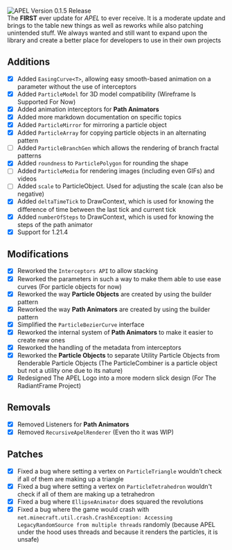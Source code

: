 <img src="./media/APEL_Changelog_Banner.png" alt="APEL Version 0.1.5 Release"/><br>
The **FIRST** ever update for _APEL_ to ever receive. It is a moderate update and brings to the table new things 
as well as reworks while also patching unintended stuff. We always wanted and still want to expand upon the library and 
create a better place for developers to use in their own projects

## Additions
- [x] Added ``EasingCurve<T>``, allowing easy smooth-based animation on a parameter without the use of interceptors
- [x] Added ``ParticleModel`` for 3D model compatibility (Wireframe Is Supported For Now)
- [x] Added animation interceptors for **Path Animators**
- [x] Added more markdown documentation on specific topics
- [x] Added ``ParticleMirror`` for mirroring a particle object
- [x] Added ``ParticleArray`` for copying particle objects in an alternating pattern
- [ ] Added ``ParticleBranchGen`` which allows the rendering of branch fractal patterns
- [x] Added ``roundness`` to ``ParticlePolygon`` for rounding the shape
- [ ] Added ``ParticleMedia`` for rendering images (including even GIFs) and videos
- [ ] Added ``scale`` to ParticleObject. Used for adjusting the scale (can also be negative)
- [x] Added ``deltaTimeTick`` to DrawContext, which is used for knowing the difference of time between the last tick and current tick
- [x] Added ``numberOfSteps`` to DrawContext, which is used for knowing the steps of the path animator
- [x] Support for 1.21.4

## Modifications
- [x] Reworked the ``Interceptors API`` to allow stacking 
- [x] Reworked the parameters in such a way to make them able to use ease curves (For particle objects for now)
- [x] Reworked the way **Particle Objects** are created by using the builder pattern
- [x] Reworked the way **Path Animators** are created by using the builder pattern
- [x] Simplified the ``ParticleBezierCurve`` interface
- [x] Reworked the internal system of **Path Animators** to make it easier to create new ones
- [x] Reworked the handling of the metadata from interceptors
- [x] Reworked the **Particle Objects** to separate Utility Particle Objects from Renderable Particle Objects 
(The ParticleCombiner is a particle object but not a utility one due to its nature)
- [x] Redesigned The APEL Logo into a more modern slick design (For The RadiantFrame Project)

## Removals
- [x] Removed Listeners for **Path Animators**
- [x] Removed `RecursiveApelRenderer` (Even tho it was WIP)

## Patches
- [x] Fixed a bug where setting a vertex on ``ParticleTriangle`` wouldn't check if all of them are making up a triangle
- [x] Fixed a bug where setting a vertex on ``ParticleTetrahedron`` wouldn't check if all of them are making up a tetrahedron
- [x] Fixed a bug where ``EllipseAnimator`` does squared the revolutions
- [x] Fixed a bug where the game would crash with ``net.minecraft.util.crash.CrashException: Accessing LegacyRandomSource from multiple threads``
randomly (because APEL under the hood uses threads and because it renders the particles, it is unsafe)